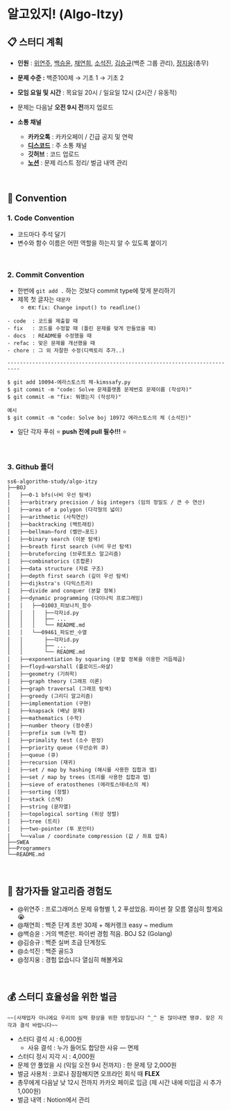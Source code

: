 # 알고있지! (Algo-Itzy)

## 📋 스터디 계획

- **인원** : [위연주](https://github.com/Julia-we-s2), [백승윤](https://github.com/YoonBaek), [채연희](https://github.com/hing9u), [소석진](https://github.com/seokzin), [김승규](https://github.com/ed-kyu)(백준 그룹 관리), [정지웅](https://github.com/JiWoongJeong)(총무)
- **문제 수준 :** 백준100제 → 기초 1 → 기초 2
- **모임 요일 및 시간** : 목요일 20시 / 일요일 12시 (2시간 / 유동적)
- 문제는 다음날 **오전 9시 전**까지 업로드

- **소통 채널**
    - **카카오톡** : 카카오페이 / 긴급 공지 및 연락
    - [**디스코드**](https://discord.gg/CTNYwBW8) : 주 소통 채널
    - **깃허브** : 코드 업로드
    - [**노션**](https://www.notion.so/Algo-Itzy-ca5f3350ae5e42cdb487549170fa6f09) : 문제 리스트 정리/ 벌금 내역 관리



<br/>

## 📜 Convention

### 1. **Code Convention**

- 코드마다 주석 달기
- 변수와 함수 이름은 어떤 역할을 하는지 알 수 있도록 붙이기



</br>

### 2. **Commit Convention**

- 한번에 `git add .` 하는 것보다 commit type에 맞게 분리하기
- 제목 첫 글자는 `대문자`
  - ex: `fix: Change input() to readline()`

```
- code  : 코드를 제출할 때
- fix   : 코드를 수정할 때 (틀린 문제를 맞게 만들었을 때)
- docs  : README를 수정했을 때
- refac : 맞은 문제를 개선했을 때
- chore : 그 외 자잘한 수정(디렉토리 추가..)

--------------------------------------------------------------------------

$ git add 10094-에라스토스의 체-kimssafy.py
$ git commit -m "code: Solve 문제플랫폼 문제번호 문제이름 (작성자)"
$ git commit -m "fix: 뭐했는지 (작성자)"

예시
$ git commit -m "code: Solve boj 10972 에라스토스의 체 (소석진)"
```

- 일단 각자 푸쉬 ⭐ **push 전에 pull 필수!!!** ⭐



</br>

### 3. Github 폴더

```
ss6-algorithm-study/algo-itzy
├──BOJ
│   ├──0-1 bfs(너비 우선 탐색)	
│   ├──arbitrary precision / big integers (임의 정밀도 / 큰 수 연산)	
│   ├──area of a polygon (다각형의 넓이)	
│   ├──arithmetic (사칙연산)	
│   ├──backtracking (백트래킹)	
│   ├──bellman–ford (벨만–포드)	
│   ├──binary search (이분 탐색)	
│   ├──breath first search (너비 우선 탐색)	
│   ├──bruteforcing (브루트포스 알고리즘)	
│   ├──combinatorics (조합론)	
│   ├──data structure (자료 구조)	
│   ├──depth first search (깊이 우선 탐색)	
│   ├──dijkstra's (다익스트라)	
│   ├──divide and conquer (분할 정복)	
│   ├──dynamic programming (다이나믹 프로그래밍)
│   │   ├──01003_피보나치_함수
│   │   │   ├──각자id.py
│   │   │   ├── ...
│   │   │   └── README.md
│   │   └──09461_파도반_수열
│   │       ├──각자id.py
│   │       ├── ...
│   │       └── README.md
│   ├──exponentiation by squaring (분할 정복을 이용한 거듭제곱)	
│   ├──floyd–warshall (플로이드–와샬)	
│   ├──geometry (기하학)	
│   ├──graph theory (그래프 이론)	
│   ├──graph traversal (그래프 탐색)	
│   ├──greedy (그리디 알고리즘)	
│   ├──implementation (구현)	
│   ├──knapsack (배낭 문제)	
│   ├──mathematics (수학)	
│   ├──number theory (정수론)	
│   ├──prefix sum (누적 합)	
│   ├──primality test (소수 판정)	
│   ├──priority queue (우선순위 큐)	
│   ├──queue (큐)	
│   ├──recursion (재귀)	
│   ├──set / map by hashing (해시를 사용한 집합과 맵)	
│   ├──set / map by trees (트리를 사용한 집합과 맵)	
│   ├──sieve of eratosthenes (에라토스테네스의 체)	
│   ├──sorting (정렬)	
│   ├──stack (스택)	
│   ├──string (문자열)	
│   ├──topological sorting (위상 정렬)	
│   ├──tree (트리)	
│   ├──two-pointer (투 포인터)	
│   └──value / coordinate compression (값 / 좌표 압축)
├──SWEA
├──Programmers
└──README.md
```



</br>

## 🙆 **참가자들 알고리즘 경험도**

- @위연주  : 프로그래머스 문제 유형별 1, 2 푸셨었음. 파이썬 잘 모름 열심히 할게요😭
- @채연희  : 백준 단계 초반 30제 + 해커랭크 easy ~ medium
- @백승윤  : 거의 백준만. 파이썬 경험 적음. BOJ S2 (Golang)
- @김승규  : 백준 실버 초급 단계정도
- @소석진  : 백준 골드3
- @정지웅  : 경험 없습니다 열심히 해볼게요



</br>

## 💰 스터디 효율성을 위한 벌금

    ~~(사채업자 아니에요 우리의 실력 향상을 위한 방침입니다 ^_^ 돈 많이내면 땡큐. 잦은 지각과 결석 바랍니다~~

- 스터디 결석 시 : 6,000원
    - 사유 결석 : 누가 들어도 합당한 사유 — 면제
- 스터디 정시 지각 시 : 4,000원
- 문제 안 풀었을 시 (익일 오전 9시 전까지) : 한 문제 당 2,000원
- 벌금 사용처 : 코로나 잠잠해지면 오프라인 회식 때 **FLEX**
- 총무에게 다음날 낮 12시 전까지 카카오 페이로 입금 (제 시간 내에 미입금 시 추가 1,000원)
- 벌금 내역 : Notion에서 관리
